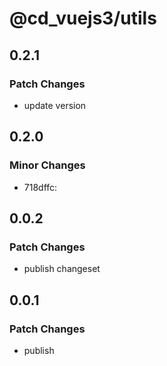 # @cd_vuejs3/utils

## 0.2.1

### Patch Changes

- update version

## 0.2.0

### Minor Changes

- 718dffc:

## 0.0.2

### Patch Changes

- publish changeset

## 0.0.1

### Patch Changes

- publish

